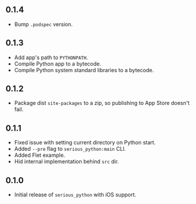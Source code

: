 ## 0.1.4

* Bump `.podspec` version.

## 0.1.3

* Add app's path to `PYTHONPATH`.
* Compile Python app to a bytecode.
* Compile Python system standard libraries to a bytecode.

## 0.1.2

* Package dist `site-packages` to a zip, so publishing to App Store doesn't fail.

## 0.1.1

* Fixed issue with setting current directory on Python start.
* Added `--pre` flag to `serious_python:main` CLI.
* Added Flet example.
* Hid internal implementation behind `src` dir.

## 0.1.0

* Initial release of `serious_python` with iOS support.